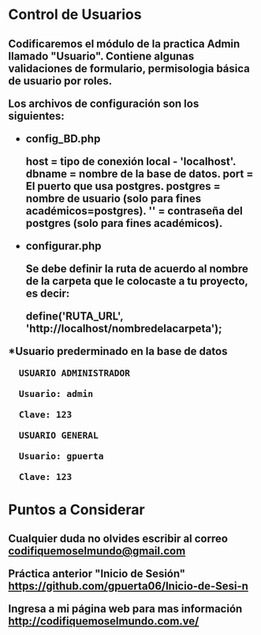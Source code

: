 <h1>Control de Usuarios <h2>
  
  Codificaremos el módulo de la practica Admin llamado "Usuario". Contiene algunas validaciones de formulario, permisologia básica de usuario por roles.
  
  Los archivos de configuración son los siguientes:
  
  * config_BD.php
  
      host = tipo de conexión local - 'localhost'.
      dbname = nombre de la base de datos.
      port = El puerto que usa postgres.
      postgres = nombre de usuario (solo para fines académicos=postgres).
      '' = contraseña del postgres (solo para fines académicos).
      
   * configurar.php
   
      Se debe definir la ruta de acuerdo al nombre de la carpeta que le colocaste a tu proyecto, es decir:
      
      define('RUTA_URL', 'http://localhost/nombredelacarpeta');
   
   *Usuario prederminado en la base de datos
   
      USUARIO ADMINISTRADOR
      
      Usuario: admin
      
      Clave: 123
      
      USUARIO GENERAL 
      
      Usuario: gpuerta
      
      Clave: 123
      
<h1>Puntos a Considerar<h2>
  
   Cualquier duda no olvides escribir al correo codifiquemoselmundo@gmail.com
   
   Práctica anterior "Inicio de Sesión" https://github.com/gpuerta06/Inicio-de-Sesi-n
  
   Ingresa a mi página web para mas información http://codifiquemoselmundo.com.ve/
